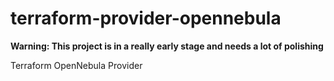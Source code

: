 # terraform-provider-opennebula

**Warning: This project is in a really early stage and needs a lot of polishing**

Terraform OpenNebula Provider
